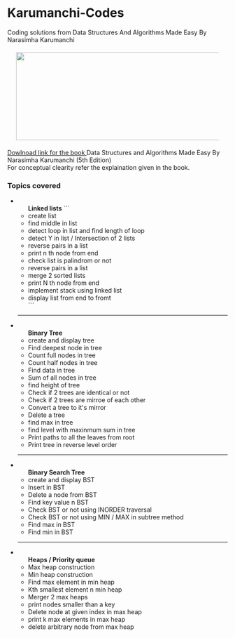 # Karumanchi-Codes
Coding solutions from Data Structures And Algorithms Made Easy By Narasimha Karumanchi

<div align="center" style="margin: 20px" >
  <img src="https://www.docdroid.net/thumbnail/ZPfHmS5/1500,785/data-structures-and-algorithms-narasimha-karumanchi.jpg" height="200" width="700">
</div>
<DIV>
  <p>
<a href="https://drive.google.com/open?id=1X5i6_HkLE4cxhq4IjT7fMVHSdsc2E-EV
">Dowlnoad link for the book </a>Data Structures and Algorithms Made Easy By Narasimha Karumanchi (5th Edition)<br>
For conceptual clearity refer the explaination given in the book.</p>
</DIV>

<h3>Topics covered</h3>
<ul>
<li>
  <ul><b>Linked lists</b>
    ```<li>create list</li>
    <li>find middle in list</li>
    <li>detect loop in list and find length of loop</li>
    <li>detect Y in list / Intersection of 2 lists</li>
    <li>reverse pairs in a list</li>
    <li>print n th node from end</li>
    <li>check list is palindrom or not</li>
    <li>reverse pairs in a list</li>
    <li>merge 2 sorted lists</li>
    <li>print N th node from end</li>
    <li>implement stack using linked list</li>
    <li>display list from end to fromt</li>```
  </ul>
</li>
  <hr>
<li>
  <ul><b>Binary Tree</b>
    <li>create and display tree</li>
    <li>Find deepest node in tree</li>
    <li>Count full nodes in tree</li>
    <li>Count half nodes in tree</li>
    <li>Find data in tree</li>
    <li>Sum of all nodes in tree</li>
    <li>find height of tree</li>
    <li>Check if 2 trees are identical or not</li>
    <li>Check if 2 trees are mirroe of each other</li>
    <li>Convert a tree to it's mirror</li>
    <li>Delete a tree</li>
    <li>find max in tree</li>
    <li>find level with maxinmum sum in tree</li>
    <li>Print paths to all the leaves from root</li>
    <li>Print tree in reverse level order</li>
  </ul>
</li> 
  <hr>
<li>
<ul><b>Binary Search Tree</b>
    <li>create and display BST</li>
    <li>Insert in BST</li>
    <li>Delete a node from BST</li>
    <li>Find key value n BST</li>
    <li>Check BST or not using INORDER traversal</li>
    <li>Check BST or not using MIN / MAX in subtree  method</li>
    <li>Find max in BST</li>
  <li>Find min in BST</li>
  </ul>
</li> 
<hr>
<li>
<ul><b>Heaps / Priority queue</b>
    <li>Max heap construction</li>
    <li>Min heap construction</li>
    <li>Find max element in min heap</li>
    <li>Kth smallest element n min heap</li>
    <li>Merger 2 max heaps</li>
    <li>print nodes smaller than a key</li>
    <li>Delete node at given index in max heap </li>
  <li>print k max elements in max heap</li>
  <li>delete arbitrary node from max heap</li>
  </ul>
</li> 
